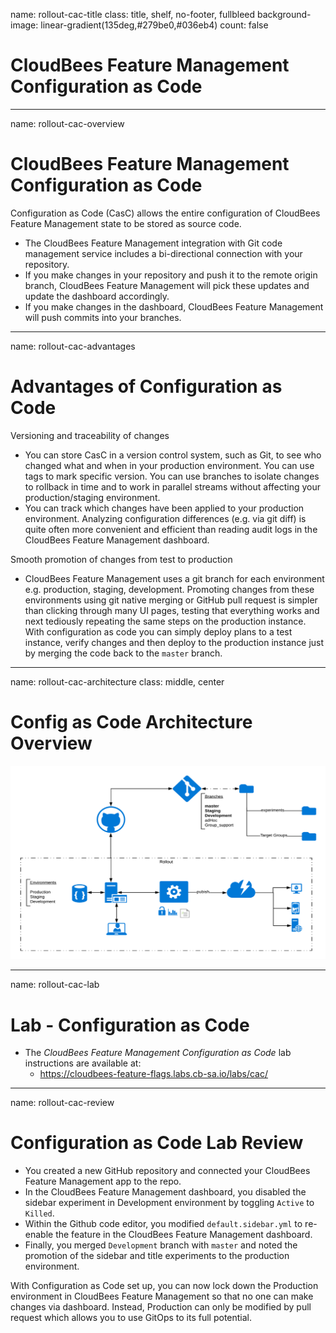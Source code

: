 name: rollout-cac-title
class: title, shelf, no-footer, fullbleed
background-image: linear-gradient(135deg,#279be0,#036eb4)
count: false

# CloudBees Feature Management<br>Configuration as Code

---
name: rollout-cac-overview
# CloudBees Feature Management Configuration as Code

Configuration as Code (CasC) allows the entire configuration of CloudBees Feature Management state to be stored as source code.

* The CloudBees Feature Management integration with Git code management service includes a bi-directional connection with your repository.
* If you make changes in your repository and push it to the remote origin branch, CloudBees Feature Management will pick these updates and update the dashboard accordingly.
* If you make changes in the dashboard, CloudBees Feature Management will push commits into your branches.

---
name: rollout-cac-advantages
# Advantages of Configuration as Code

Versioning and traceability of changes
* You can store CasC in a version control system, such as Git, to see who changed what and when in your production environment. You can use tags to mark specific version. You can use branches to isolate changes to rollback in time and to work in parallel streams without affecting your production/staging environment.
* You can track which changes have been applied to your production environment. Analyzing configuration differences (e.g. via git diff) is quite often more convenient and efficient than reading audit logs in the CloudBees Feature Management dashboard.

Smooth promotion of changes from test to production
* CloudBees Feature Management  uses a git branch for each environment e.g. production, staging, development. Promoting changes from these environments using git native merging or GitHub pull request is simpler than clicking through many UI pages, testing that everything works and next tediously repeating the same steps on the production instance. With configuration as code you can simply deploy plans to a test instance, verify changes and then deploy to the production instance just by merging the code back to the `master` branch.

---
name: rollout-cac-architecture
class: middle, center

# Config as Code Architecture Overview
![:scale 75%](img/rollout_cac_arch.jpg)

---
name: rollout-cac-lab
# Lab - Configuration as Code

* The *CloudBees Feature Management Configuration as Code* lab instructions are available at:
  * https://cloudbees-feature-flags.labs.cb-sa.io/labs/cac/ 

---
name: rollout-cac-review
# Configuration as Code Lab Review

* You created a new GitHub repository and connected your CloudBees Feature Management app to the repo.
* In the CloudBees Feature Management dashboard, you disabled the sidebar experiment in Development environment by toggling `Active` to `Killed`.
* Within the Github code editor, you modified `default.sidebar.yml` to re-enable the feature in the CloudBees Feature Management dashboard.
* Finally, you merged `Development` branch with `master` and noted the promotion of the sidebar and title experiments to the production environment.

With Configuration as Code set up, you can now lock down the Production environment in CloudBees Feature Management so that no one can make changes via dashboard. Instead, Production can only be modified by pull request which allows you to use GitOps to its full potential.
